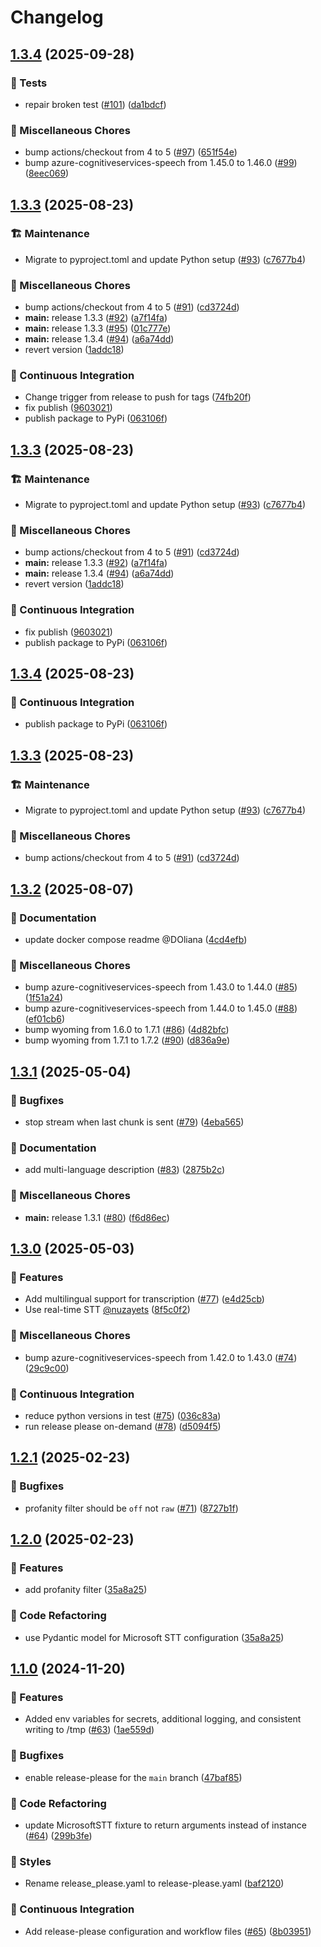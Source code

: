 # Changelog

## [1.3.4](https://github.com/hugobloem/wyoming-microsoft-stt/compare/v1.3.3...v1.3.4) (2025-09-28)


### 🧪 Tests

* repair broken test ([#101](https://github.com/hugobloem/wyoming-microsoft-stt/issues/101)) ([da1bdcf](https://github.com/hugobloem/wyoming-microsoft-stt/commit/da1bdcf76931e322b806f6d1d88a4105c260a7ae))


### 🔧 Miscellaneous Chores

* bump actions/checkout from 4 to 5 ([#97](https://github.com/hugobloem/wyoming-microsoft-stt/issues/97)) ([651f54e](https://github.com/hugobloem/wyoming-microsoft-stt/commit/651f54e2b72fba77b2493382b3e94206f89ad551))
* bump azure-cognitiveservices-speech from 1.45.0 to 1.46.0 ([#99](https://github.com/hugobloem/wyoming-microsoft-stt/issues/99)) ([8eec069](https://github.com/hugobloem/wyoming-microsoft-stt/commit/8eec0690fa413567cbd4b5da9581b5f7c9e67034))

## [1.3.3](https://github.com/hugobloem/wyoming-microsoft-stt/compare/v1.3.2...v1.3.3) (2025-08-23)


### 🏗️ Maintenance

* Migrate to pyproject.toml and update Python setup ([#93](https://github.com/hugobloem/wyoming-microsoft-stt/issues/93)) ([c7677b4](https://github.com/hugobloem/wyoming-microsoft-stt/commit/c7677b4e8bd500ef1e3e2f1de274b979a27a0ce5))


### 🔧 Miscellaneous Chores

* bump actions/checkout from 4 to 5 ([#91](https://github.com/hugobloem/wyoming-microsoft-stt/issues/91)) ([cd3724d](https://github.com/hugobloem/wyoming-microsoft-stt/commit/cd3724d024a1452f7f3b833623be980e62db14fd))
* **main:** release 1.3.3 ([#92](https://github.com/hugobloem/wyoming-microsoft-stt/issues/92)) ([a7f14fa](https://github.com/hugobloem/wyoming-microsoft-stt/commit/a7f14fa1b3b8ef6638a44787c5e6318daeeea051))
* **main:** release 1.3.3 ([#95](https://github.com/hugobloem/wyoming-microsoft-stt/issues/95)) ([01c777e](https://github.com/hugobloem/wyoming-microsoft-stt/commit/01c777eeb7ea54548a60f19bff12cd583280f826))
* **main:** release 1.3.4 ([#94](https://github.com/hugobloem/wyoming-microsoft-stt/issues/94)) ([a6a74dd](https://github.com/hugobloem/wyoming-microsoft-stt/commit/a6a74ddfe8d8a9ea5bdedecbb6a663e7c86f66f5))
* revert version ([1addc18](https://github.com/hugobloem/wyoming-microsoft-stt/commit/1addc1855b300deeaf4a2f93fe3d16c5a2bb2101))


### 👷 Continuous Integration

* Change trigger from release to push for tags ([74fb20f](https://github.com/hugobloem/wyoming-microsoft-stt/commit/74fb20f78c5095e61ec233cd77893870e31cc23b))
* fix publish ([9603021](https://github.com/hugobloem/wyoming-microsoft-stt/commit/9603021a857d9d735cebff5ca34a3195d3b334c0))
* publish package to PyPi ([063106f](https://github.com/hugobloem/wyoming-microsoft-stt/commit/063106f1ab904ffaa04ea80191b3f36311f225e7))

## [1.3.3](https://github.com/hugobloem/wyoming-microsoft-stt/compare/v1.3.2...v1.3.3) (2025-08-23)


### 🏗️ Maintenance

* Migrate to pyproject.toml and update Python setup ([#93](https://github.com/hugobloem/wyoming-microsoft-stt/issues/93)) ([c7677b4](https://github.com/hugobloem/wyoming-microsoft-stt/commit/c7677b4e8bd500ef1e3e2f1de274b979a27a0ce5))


### 🔧 Miscellaneous Chores

* bump actions/checkout from 4 to 5 ([#91](https://github.com/hugobloem/wyoming-microsoft-stt/issues/91)) ([cd3724d](https://github.com/hugobloem/wyoming-microsoft-stt/commit/cd3724d024a1452f7f3b833623be980e62db14fd))
* **main:** release 1.3.3 ([#92](https://github.com/hugobloem/wyoming-microsoft-stt/issues/92)) ([a7f14fa](https://github.com/hugobloem/wyoming-microsoft-stt/commit/a7f14fa1b3b8ef6638a44787c5e6318daeeea051))
* **main:** release 1.3.4 ([#94](https://github.com/hugobloem/wyoming-microsoft-stt/issues/94)) ([a6a74dd](https://github.com/hugobloem/wyoming-microsoft-stt/commit/a6a74ddfe8d8a9ea5bdedecbb6a663e7c86f66f5))
* revert version ([1addc18](https://github.com/hugobloem/wyoming-microsoft-stt/commit/1addc1855b300deeaf4a2f93fe3d16c5a2bb2101))


### 👷 Continuous Integration

* fix publish ([9603021](https://github.com/hugobloem/wyoming-microsoft-stt/commit/9603021a857d9d735cebff5ca34a3195d3b334c0))
* publish package to PyPi ([063106f](https://github.com/hugobloem/wyoming-microsoft-stt/commit/063106f1ab904ffaa04ea80191b3f36311f225e7))

## [1.3.4](https://github.com/hugobloem/wyoming-microsoft-stt/compare/v1.3.3...v1.3.4) (2025-08-23)


### 👷 Continuous Integration

* publish package to PyPi ([063106f](https://github.com/hugobloem/wyoming-microsoft-stt/commit/063106f1ab904ffaa04ea80191b3f36311f225e7))

## [1.3.3](https://github.com/hugobloem/wyoming-microsoft-stt/compare/v1.3.2...v1.3.3) (2025-08-23)


### 🏗️ Maintenance

* Migrate to pyproject.toml and update Python setup ([#93](https://github.com/hugobloem/wyoming-microsoft-stt/issues/93)) ([c7677b4](https://github.com/hugobloem/wyoming-microsoft-stt/commit/c7677b4e8bd500ef1e3e2f1de274b979a27a0ce5))


### 🔧 Miscellaneous Chores

* bump actions/checkout from 4 to 5 ([#91](https://github.com/hugobloem/wyoming-microsoft-stt/issues/91)) ([cd3724d](https://github.com/hugobloem/wyoming-microsoft-stt/commit/cd3724d024a1452f7f3b833623be980e62db14fd))

## [1.3.2](https://github.com/hugobloem/wyoming-microsoft-stt/compare/v1.3.1...v1.3.2) (2025-08-07)


### 📝 Documentation

* update docker compose readme @DOliana ([4cd4efb](https://github.com/hugobloem/wyoming-microsoft-stt/commit/4cd4efb5e3c38e8670568fc6b69807342027458e))


### 🔧 Miscellaneous Chores

* bump azure-cognitiveservices-speech from 1.43.0 to 1.44.0 ([#85](https://github.com/hugobloem/wyoming-microsoft-stt/issues/85)) ([1f51a24](https://github.com/hugobloem/wyoming-microsoft-stt/commit/1f51a2446287f54e076695fd55c01c94897448d1))
* bump azure-cognitiveservices-speech from 1.44.0 to 1.45.0 ([#88](https://github.com/hugobloem/wyoming-microsoft-stt/issues/88)) ([ef01cb6](https://github.com/hugobloem/wyoming-microsoft-stt/commit/ef01cb6e354fe5f9b4112f4efa0e0ed197b54b52))
* bump wyoming from 1.6.0 to 1.7.1 ([#86](https://github.com/hugobloem/wyoming-microsoft-stt/issues/86)) ([4d82bfc](https://github.com/hugobloem/wyoming-microsoft-stt/commit/4d82bfc24b9d0a7735a213ec74eee00708b49848))
* bump wyoming from 1.7.1 to 1.7.2 ([#90](https://github.com/hugobloem/wyoming-microsoft-stt/issues/90)) ([d836a9e](https://github.com/hugobloem/wyoming-microsoft-stt/commit/d836a9e79fb4b3d794c915df90c071559ad74b04))

## [1.3.1](https://github.com/hugobloem/wyoming-microsoft-stt/compare/v1.3.0...v1.3.1) (2025-05-04)


### 🐛 Bugfixes

* stop stream when last chunk is sent ([#79](https://github.com/hugobloem/wyoming-microsoft-stt/issues/79)) ([4eba565](https://github.com/hugobloem/wyoming-microsoft-stt/commit/4eba5650fa92bb9cc3e7448617412cd82ed861b4))


### 📝 Documentation

* add multi-language description ([#83](https://github.com/hugobloem/wyoming-microsoft-stt/issues/83)) ([2875b2c](https://github.com/hugobloem/wyoming-microsoft-stt/commit/2875b2ccce2db734572f8cd890488d588d6c17c8))


### 🔧 Miscellaneous Chores

* **main:** release 1.3.1 ([#80](https://github.com/hugobloem/wyoming-microsoft-stt/issues/80)) ([f6d86ec](https://github.com/hugobloem/wyoming-microsoft-stt/commit/f6d86ec043422cb3444f53832a5e92bf5378c801))

## [1.3.0](https://github.com/hugobloem/wyoming-microsoft-stt/compare/v1.2.1...v1.3.0) (2025-05-03)


### 🚀 Features

* Add multilingual support for transcription ([#77](https://github.com/hugobloem/wyoming-microsoft-stt/issues/77)) ([e4d25cb](https://github.com/hugobloem/wyoming-microsoft-stt/commit/e4d25cb8223852faff476a540db9709a654b31c1))
* Use real-time STT [@nuzayets](https://github.com/nuzayets) ([8f5c0f2](https://github.com/hugobloem/wyoming-microsoft-stt/commit/8f5c0f2c37e97e13ba9fe190a6ada86a6acff4cd))


### 🔧 Miscellaneous Chores

* bump azure-cognitiveservices-speech from 1.42.0 to 1.43.0 ([#74](https://github.com/hugobloem/wyoming-microsoft-stt/issues/74)) ([29c9c00](https://github.com/hugobloem/wyoming-microsoft-stt/commit/29c9c00af63e65dc467a796de4d570905cf74184))


### 👷 Continuous Integration

* reduce python versions in test ([#75](https://github.com/hugobloem/wyoming-microsoft-stt/issues/75)) ([036c83a](https://github.com/hugobloem/wyoming-microsoft-stt/commit/036c83a6515bb075a606183b3e0922b463ee0d1e))
* run release please on-demand ([#78](https://github.com/hugobloem/wyoming-microsoft-stt/issues/78)) ([d5094f5](https://github.com/hugobloem/wyoming-microsoft-stt/commit/d5094f58b6996087b448f854225b48c0bd3abecc))

## [1.2.1](https://github.com/hugobloem/wyoming-microsoft-stt/compare/v1.2.0...v1.2.1) (2025-02-23)


### 🐛 Bugfixes

* profanity filter should be `off` not `raw` ([#71](https://github.com/hugobloem/wyoming-microsoft-stt/issues/71)) ([8727b1f](https://github.com/hugobloem/wyoming-microsoft-stt/commit/8727b1fa06a58d239a341c59be3f8db5a101c8c9))

## [1.2.0](https://github.com/hugobloem/wyoming-microsoft-stt/compare/v1.1.0...v1.2.0) (2025-02-23)


### 🚀 Features

* add profanity filter ([35a8a25](https://github.com/hugobloem/wyoming-microsoft-stt/commit/35a8a251751bf8d0828c3ec9af74ef5dbb621f18))


### 🔨 Code Refactoring

* use Pydantic model for Microsoft STT configuration ([35a8a25](https://github.com/hugobloem/wyoming-microsoft-stt/commit/35a8a251751bf8d0828c3ec9af74ef5dbb621f18))

## [1.1.0](https://github.com/hugobloem/wyoming-microsoft-stt/compare/1.0.7...v1.1.0) (2024-11-20)


### 🚀 Features

* Added env variables for secrets, additional logging, and consistent writing to /tmp ([#63](https://github.com/hugobloem/wyoming-microsoft-stt/issues/63)) ([1ae559d](https://github.com/hugobloem/wyoming-microsoft-stt/commit/1ae559dc4f2d0d29c51f01a281eb38d1c32df9e1))


### 🐛 Bugfixes

* enable release-please for the `main` branch ([47baf85](https://github.com/hugobloem/wyoming-microsoft-stt/commit/47baf851af3789f218f024b527bdf52cc9b039e5))


### 🔨 Code Refactoring

* update MicrosoftSTT fixture to return arguments instead of instance ([#64](https://github.com/hugobloem/wyoming-microsoft-stt/issues/64)) ([299b3fe](https://github.com/hugobloem/wyoming-microsoft-stt/commit/299b3fec41d320a154624b3d9928c4cc4fd68e54))


### 🎨 Styles

* Rename release_please.yaml to release-please.yaml ([baf2120](https://github.com/hugobloem/wyoming-microsoft-stt/commit/baf21200dac953bd6535bd34dbfe6c853af40a59))


### 👷 Continuous Integration

* Add release-please configuration and workflow files ([#65](https://github.com/hugobloem/wyoming-microsoft-stt/issues/65)) ([8b03951](https://github.com/hugobloem/wyoming-microsoft-stt/commit/8b03951732461a7f3ad032c5820a5ec1f48e8e41))
